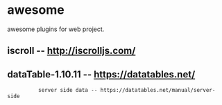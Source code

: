 # awesome

awesome plugins for web project.

## iscroll -- http://iscrolljs.com/
## dataTable-1.10.11 -- https://datatables.net/
              server side data -- https://datatables.net/manual/server-side
